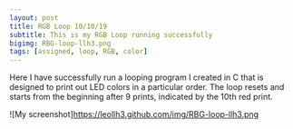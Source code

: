 ```yaml
---
layout: post
title: RGB Loop 10/10/19
subtitle: This is my RGB Loop running successfully
bigimg: RBG-loop-llh3.png
tags: [assigned, loop, RGB, color]
---
```


Here I have successfully run a looping program I created in C that is designed to print out LED colors in a particular order.
The loop resets and starts from the beginning after 9 prints, indicated by the 10th red print.

![My screenshot]https://leollh3.github.com/img/RBG-loop-llh3.png
